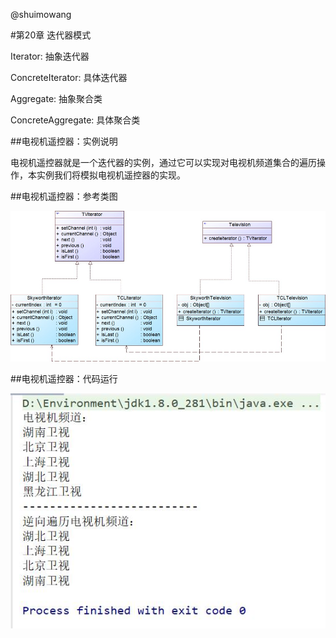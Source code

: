 @shuimowang

#第20章 迭代器模式

Iterator: 抽象迭代器

ConcreteIterator: 具体迭代器

Aggregate: 抽象聚合类

ConcreteAggregate: 具体聚合类

##电视机遥控器：实例说明

  电视机遥控器就是一个迭代器的实例，通过它可以实现对电视机频道集合的遍历操作，本实例我们将模拟电视机遥控器的实现。 

##电视机遥控器：参考类图

![Image text](https://github.com/shuimowang/shejimoshi/blob/main/Picture/iterator1.jpg)

##电视机遥控器：代码运行

![Image text](https://github.com/shuimowang/shejimoshi/blob/main/Picture/iterator2.jpg)
